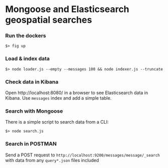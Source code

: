 # Mongoose and Elasticsearch geospatial searches


### Run the dockers

```
$> fig up
```


### Load & index data 

```
$> node loader.js --empty --messages 100 && node indexer.js --truncate
```

### Check data in Kibana

Open http://localhost:8080/ in a browser to see Elasticsearch data in Kibana. Use `messages` index and add a simple table.

### Search with Mongoose

There is a simple script to search data from a CLI: 

```
$> node search.js
```

### Search in POSTMAN

Send a POST request to `http://localhost:9200/messages/message/_search` with data from any `query*.json` files included 

